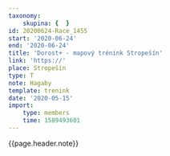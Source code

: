 ```yaml
---
taxonomy:
    skupina: {  }
id: 20200624-Race_1455
start: '2020-06-24'
end: '2020-06-24'
title: 'Dorost+ - mapový trénink Stropešín'
link: 'https://'
place: Stropešín
type: T
note: Hagaby
template: trenink
date: '2020-05-15'
import:
    type: members
    time: 1589493601
---
```

{{page.header.note}}
